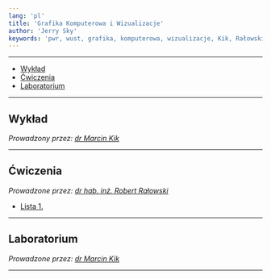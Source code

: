 ```yaml
---
lang: 'pl'
title: 'Grafika Komputerowa i Wizualizacje'
author: 'Jerry Sky'
keywords: 'pwr, wust, grafika, komputerowa, wizualizacje, Kik, Rałowski, wykład, ćwiczenia, laboratorium, notatki, zadania, zadanie, listy, lista, ćwiczeń'
---
```


---

- [Wykład](#wykład)
- [Ćwiczenia](#ćwiczenia)
- [Laboratorium](#laboratorium)

---

## Wykład

*Prowadzony przez: [dr Marcin Kik](https://cs.pwr.edu.pl/kik/)*

---

## Ćwiczenia

*Prowadzone przez: [dr hab. inż. Robert Rałowski](https://cs.pwr.edu.pl/ralowski/)*

- [Lista 1.](cw/lista-1/lista-1.md)

---

## Laboratorium

*Prowadzone przez: [dr Marcin Kik](https://cs.pwr.edu.pl/kik/)*

---
